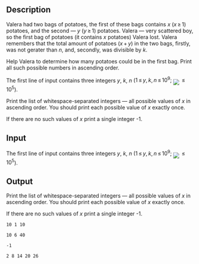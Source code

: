 ## Description

<div><p>Valera had two bags of potatoes, the first of these bags contains <span class="tex-span"><i>x</i></span> <span class="tex-span">(<i>x</i> ≥ 1)</span> potatoes, and the second — <span class="tex-span"><i>y</i></span> <span class="tex-span">(<i>y</i> ≥ 1)</span> potatoes. Valera — very scattered boy, so the first bag of potatoes (it contains <span class="tex-span"><i>x</i></span> potatoes) Valera lost. Valera remembers that the total amount of potatoes <span class="tex-span">(<i>x</i> + <i>y</i>)</span> in the two bags, firstly, was not gerater than <span class="tex-span"><i>n</i></span>, and, secondly, was divisible by <span class="tex-span"><i>k</i></span>.</p><p>Help Valera to determine how many potatoes could be in the first bag. Print all such possible numbers in ascending order.</p></div><div class="input-specification"><p>The first line of input contains three integers <span class="tex-span"><i>y</i></span>, <span class="tex-span"><i>k</i></span>, <span class="tex-span"><i>n</i></span> (<span class="tex-span">1 ≤ <i>y</i>, <i>k</i>, <i>n</i> ≤ 10<sup class="upper-index">9</sup>;</span> <img align="middle" class="tex-formula" src="file://elQVfvNV.png" style="max-width: 100.0%;max-height: 100.0%;"> <span class="tex-span"> ≤ 10<sup class="upper-index">5</sup></span>).</p></div><div class="output-specification"><p>Print the list of whitespace-separated integers — all possible values of <span class="tex-span"><i>x</i></span> in ascending order. You should print each possible value of <span class="tex-span"><i>x</i></span> exactly once.</p><p>If there are no such values of <span class="tex-span"><i>x</i></span> print a single integer -1.</p></div>

## Input

<p>The first line of input contains three integers <span class="tex-span"><i>y</i></span>, <span class="tex-span"><i>k</i></span>, <span class="tex-span"><i>n</i></span> (<span class="tex-span">1 ≤ <i>y</i>, <i>k</i>, <i>n</i> ≤ 10<sup class="upper-index">9</sup>;</span> <img align="middle" class="tex-formula" src="file://elQVfvNV.png" style="max-width: 100.0%;max-height: 100.0%;"> <span class="tex-span"> ≤ 10<sup class="upper-index">5</sup></span>).</p>

## Output

<p>Print the list of whitespace-separated integers — all possible values of <span class="tex-span"><i>x</i></span> in ascending order. You should print each possible value of <span class="tex-span"><i>x</i></span> exactly once.</p><p>If there are no such values of <span class="tex-span"><i>x</i></span> print a single integer -1.</p>





```input1
10 1 10

```




```input2
10 6 40

```




```output1
-1

```




```output2
2 8 14 20 26 

```


